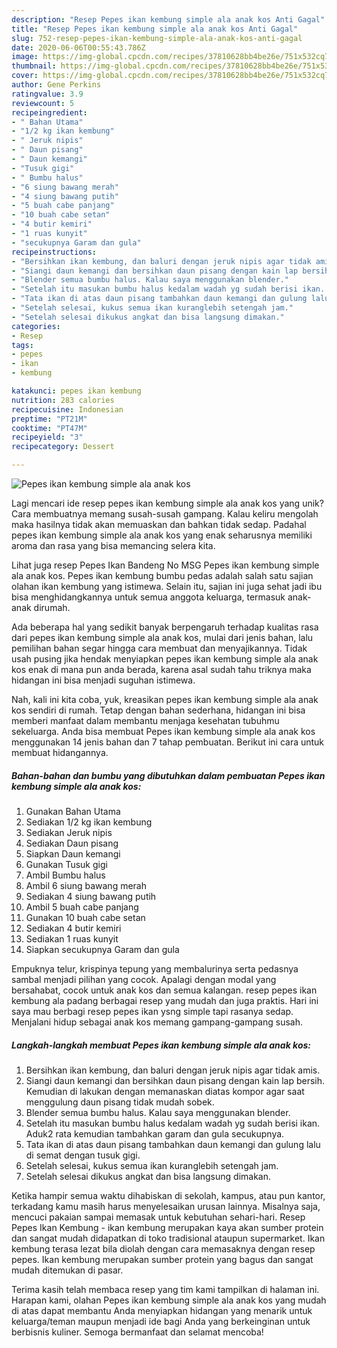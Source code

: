 ```yaml
---
description: "Resep Pepes ikan kembung simple ala anak kos Anti Gagal"
title: "Resep Pepes ikan kembung simple ala anak kos Anti Gagal"
slug: 752-resep-pepes-ikan-kembung-simple-ala-anak-kos-anti-gagal
date: 2020-06-06T00:55:43.786Z
image: https://img-global.cpcdn.com/recipes/37810628bb4be26e/751x532cq70/pepes-ikan-kembung-simple-ala-anak-kos-foto-resep-utama.jpg
thumbnail: https://img-global.cpcdn.com/recipes/37810628bb4be26e/751x532cq70/pepes-ikan-kembung-simple-ala-anak-kos-foto-resep-utama.jpg
cover: https://img-global.cpcdn.com/recipes/37810628bb4be26e/751x532cq70/pepes-ikan-kembung-simple-ala-anak-kos-foto-resep-utama.jpg
author: Gene Perkins
ratingvalue: 3.9
reviewcount: 5
recipeingredient:
- " Bahan Utama"
- "1/2 kg ikan kembung"
- " Jeruk nipis"
- " Daun pisang"
- " Daun kemangi"
- "Tusuk gigi"
- " Bumbu halus"
- "6 siung bawang merah"
- "4 siung bawang putih"
- "5 buah cabe panjang"
- "10 buah cabe setan"
- "4 butir kemiri"
- "1 ruas kunyit"
- "secukupnya Garam dan gula"
recipeinstructions:
- "Bersihkan ikan kembung, dan baluri dengan jeruk nipis agar tidak amis."
- "Siangi daun kemangi dan bersihkan daun pisang dengan kain lap bersih. Kemudian di lakukan dengan memanaskan diatas kompor agar saat menggulung daun pisang tidak mudah sobek."
- "Blender semua bumbu halus. Kalau saya menggunakan blender."
- "Setelah itu masukan bumbu halus kedalam wadah yg sudah berisi ikan. Aduk2 rata kemudian tambahkan garam dan gula secukupnya."
- "Tata ikan di atas daun pisang tambahkan daun kemangi dan gulung lalu di semat dengan tusuk gigi."
- "Setelah selesai, kukus semua ikan kuranglebih setengah jam."
- "Setelah selesai dikukus angkat dan bisa langsung dimakan."
categories:
- Resep
tags:
- pepes
- ikan
- kembung

katakunci: pepes ikan kembung 
nutrition: 283 calories
recipecuisine: Indonesian
preptime: "PT21M"
cooktime: "PT47M"
recipeyield: "3"
recipecategory: Dessert

---
```



![Pepes ikan kembung simple ala anak kos](https://img-global.cpcdn.com/recipes/37810628bb4be26e/751x532cq70/pepes-ikan-kembung-simple-ala-anak-kos-foto-resep-utama.jpg)

Lagi mencari ide resep pepes ikan kembung simple ala anak kos yang unik? Cara membuatnya memang susah-susah gampang. Kalau keliru mengolah maka hasilnya tidak akan memuaskan dan bahkan tidak sedap. Padahal pepes ikan kembung simple ala anak kos yang enak seharusnya memiliki aroma dan rasa yang bisa memancing selera kita.

Lihat juga resep Pepes Ikan Bandeng No MSG Pepes ikan kembung simple ala anak kos. Pepes ikan kembung bumbu pedas adalah salah satu sajian olahan ikan kembung yang istimewa. Selain itu, sajian ini juga sehat jadi ibu bisa menghidangkannya untuk semua anggota keluarga, termasuk anak-anak dirumah.

Ada beberapa hal yang sedikit banyak berpengaruh terhadap kualitas rasa dari pepes ikan kembung simple ala anak kos, mulai dari jenis bahan, lalu pemilihan bahan segar hingga cara membuat dan menyajikannya. Tidak usah pusing jika hendak menyiapkan pepes ikan kembung simple ala anak kos enak di mana pun anda berada, karena asal sudah tahu triknya maka hidangan ini bisa menjadi suguhan istimewa.


Nah, kali ini kita coba, yuk, kreasikan pepes ikan kembung simple ala anak kos sendiri di rumah. Tetap dengan bahan sederhana, hidangan ini bisa memberi manfaat dalam membantu menjaga kesehatan tubuhmu sekeluarga. Anda bisa membuat Pepes ikan kembung simple ala anak kos menggunakan 14 jenis bahan dan 7 tahap pembuatan. Berikut ini cara untuk membuat hidangannya.

<!--inarticleads1-->

##### Bahan-bahan dan bumbu yang dibutuhkan dalam pembuatan Pepes ikan kembung simple ala anak kos:

1. Gunakan  Bahan Utama
1. Sediakan 1/2 kg ikan kembung
1. Sediakan  Jeruk nipis
1. Sediakan  Daun pisang
1. Siapkan  Daun kemangi
1. Gunakan Tusuk gigi
1. Ambil  Bumbu halus
1. Ambil 6 siung bawang merah
1. Sediakan 4 siung bawang putih
1. Ambil 5 buah cabe panjang
1. Gunakan 10 buah cabe setan
1. Sediakan 4 butir kemiri
1. Sediakan 1 ruas kunyit
1. Siapkan secukupnya Garam dan gula


Empuknya telur, krispinya tepung yang membalurinya serta pedasnya sambal menjadi pilihan yang cocok. Apalagi dengan modal yang bersahabat, cocok untuk anak kos dan semua kalangan. resep pepes ikan kembung ala padang berbagai resep yang mudah dan juga praktis. Hari ini saya mau berbagi resep pepes ikan ysng simple tapi rasanya sedap. Menjalani hidup sebagai anak kos memang gampang-gampang susah. 

<!--inarticleads2-->

##### Langkah-langkah membuat Pepes ikan kembung simple ala anak kos:

1. Bersihkan ikan kembung, dan baluri dengan jeruk nipis agar tidak amis.
1. Siangi daun kemangi dan bersihkan daun pisang dengan kain lap bersih. Kemudian di lakukan dengan memanaskan diatas kompor agar saat menggulung daun pisang tidak mudah sobek.
1. Blender semua bumbu halus. Kalau saya menggunakan blender.
1. Setelah itu masukan bumbu halus kedalam wadah yg sudah berisi ikan. Aduk2 rata kemudian tambahkan garam dan gula secukupnya.
1. Tata ikan di atas daun pisang tambahkan daun kemangi dan gulung lalu di semat dengan tusuk gigi.
1. Setelah selesai, kukus semua ikan kuranglebih setengah jam.
1. Setelah selesai dikukus angkat dan bisa langsung dimakan.


Ketika hampir semua waktu dihabiskan di sekolah, kampus, atau pun kantor, terkadang kamu masih harus menyelesaikan urusan lainnya. Misalnya saja, mencuci pakaian sampai memasak untuk kebutuhan sehari-hari. Resep Pepes Ikan Kembung - ikan kembung merupakan kaya akan sumber protein dan sangat mudah didapatkan di toko tradisional ataupun supermarket. Ikan kembung terasa lezat bila diolah dengan cara memasaknya dengan resep pepes. Ikan kembung merupakan sumber protein yang bagus dan sangat mudah ditemukan di pasar. 

Terima kasih telah membaca resep yang tim kami tampilkan di halaman ini. Harapan kami, olahan Pepes ikan kembung simple ala anak kos yang mudah di atas dapat membantu Anda menyiapkan hidangan yang menarik untuk keluarga/teman maupun menjadi ide bagi Anda yang berkeinginan untuk berbisnis kuliner. Semoga bermanfaat dan selamat mencoba!
